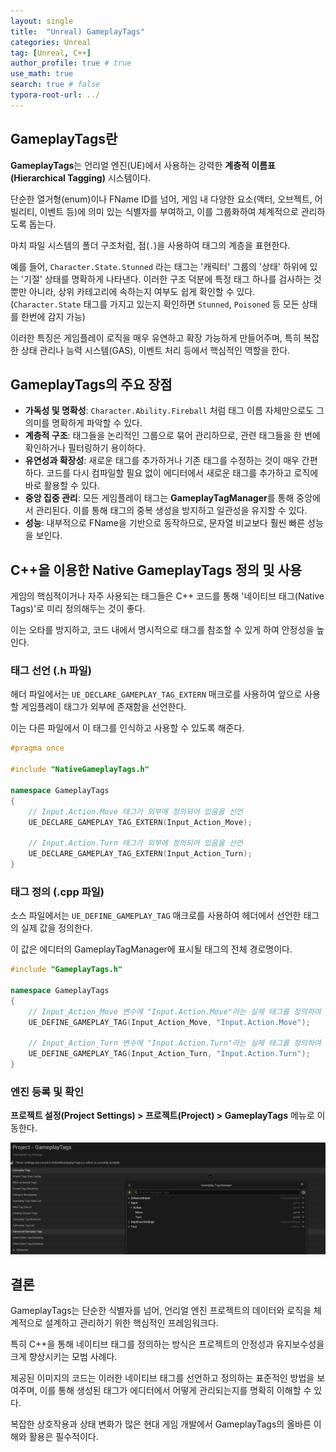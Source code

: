 ```yaml
---
layout: single
title:  "Unreal) GameplayTags"
categories: Unreal
tag: [Unreal, C++]
author_profile: true # true
use_math: true
search: true # false
typora-root-url: ../
---
```




## GameplayTags란

**GameplayTags**는 언리얼 엔진(UE)에서 사용하는 강력한 **계층적 이름표(Hierarchical Tagging)** 시스템이다. 

단순한 열거형(enum)이나 FName ID를 넘어, 게임 내 다양한 요소(액터, 오브젝트, 어빌리티, 이벤트 등)에 의미 있는 식별자를 부여하고, 이를 그룹화하여 체계적으로 관리하도록 돕는다.





마치 파일 시스템의 폴더 구조처럼, 점(`.`)을 사용하여 태그의 계층을 표현한다. 

예를 들어, `Character.State.Stunned` 라는 태그는 '캐릭터' 그룹의 '상태' 하위에 있는 '기절' 상태를 명확하게 나타낸다. 이러한 구조 덕분에 특정 태그 하나를 검사하는 것뿐만 아니라, 상위 카테고리에 속하는지 여부도 쉽게 확인할 수 있다. (`Character.State` 태그를 가지고 있는지 확인하면 `Stunned`, `Poisoned` 등 모든 상태를 한번에 감지 가능)

이러한 특징은 게임플레이 로직을 매우 유연하고 확장 가능하게 만들어주며, 특히 복잡한 상태 관리나 능력 시스템(GAS), 이벤트 처리 등에서 핵심적인 역할을 한다.





## GameplayTags의 주요 장점

- **가독성 및 명확성**: `Character.Ability.Fireball` 처럼 태그 이름 자체만으로도 그 의미를 명확하게 파악할 수 있다.
- **계층적 구조**: 태그들을 논리적인 그룹으로 묶어 관리하므로, 관련 태그들을 한 번에 확인하거나 필터링하기 용이하다.
- **유연성과 확장성**: 새로운 태그를 추가하거나 기존 태그를 수정하는 것이 매우 간편하다. 코드를 다시 컴파일할 필요 없이 에디터에서 새로운 태그를 추가하고 로직에 바로 활용할 수 있다.
- **중앙 집중 관리**: 모든 게임플레이 태그는 **GameplayTagManager**를 통해 중앙에서 관리된다. 이를 통해 태그의 중복 생성을 방지하고 일관성을 유지할 수 있다.
- **성능**: 내부적으로 FName을 기반으로 동작하므로, 문자열 비교보다 훨씬 빠른 성능을 보인다.



## C++을 이용한 Native GameplayTags 정의 및 사용

게임의 핵심적이거나 자주 사용되는 태그들은 C++ 코드를 통해 '네이티브 태그(Native Tags)'로 미리 정의해두는 것이 좋다. 

이는 오타를 방지하고, 코드 내에서 명시적으로 태그를 참조할 수 있게 하여 안정성을 높인다.

### 태그 선언 (.h 파일)

헤더 파일에서는 `UE_DECLARE_GAMEPLAY_TAG_EXTERN` 매크로를 사용하여 앞으로 사용할 게임플레이 태그가 외부에 존재함을 선언한다. 

이는 다른 파일에서 이 태그를 인식하고 사용할 수 있도록 해준다.

``` c++
#pragma once

#include "NativeGameplayTags.h"

namespace GameplayTags
{
    // Input.Action.Move 태그가 외부에 정의되어 있음을 선언
    UE_DECLARE_GAMEPLAY_TAG_EXTERN(Input_Action_Move);

    // Input.Action.Turn 태그가 외부에 정의되어 있음을 선언
    UE_DECLARE_GAMEPLAY_TAG_EXTERN(Input_Action_Turn);
}
```



### 태그 정의 (.cpp 파일)

소스 파일에서는 `UE_DEFINE_GAMEPLAY_TAG` 매크로를 사용하여 헤더에서 선언한 태그의 실제 값을 정의한다. 

이 값은 에디터의 GameplayTagManager에 표시될 태그의 전체 경로명이다.

``` c++
#include "GameplayTags.h"

namespace GameplayTags
{
    // Input_Action_Move 변수에 "Input.Action.Move"라는 실제 태그를 정의하여 할당
    UE_DEFINE_GAMEPLAY_TAG(Input_Action_Move, "Input.Action.Move");

    // Input_Action_Turn 변수에 "Input.Action.Turn"라는 실제 태그를 정의하여 할당
    UE_DEFINE_GAMEPLAY_TAG(Input_Action_Turn, "Input.Action.Turn");
}
```



###  엔진 등록 및 확인

**프로젝트 설정(Project Settings) > 프로젝트(Project) > GameplayTags** 메뉴로 이동한다.

![image-20250923000814241](/images/2025-09-22-0074/image-20250923000814241.png)



## 결론

GameplayTags는 단순한 식별자를 넘어, 언리얼 엔진 프로젝트의 데이터와 로직을 체계적으로 설계하고 관리하기 위한 핵심적인 프레임워크다. 

특히 C++을 통해 네이티브 태그를 정의하는 방식은 프로젝트의 안정성과 유지보수성을 크게 향상시키는 모범 사례다. 

제공된 이미지의 코드는 이러한 네이티브 태그를 선언하고 정의하는 표준적인 방법을 보여주며, 이를 통해 생성된 태그가 에디터에서 어떻게 관리되는지를 명확히 이해할 수 있다. 

복잡한 상호작용과 상태 변화가 많은 현대 게임 개발에서 GameplayTags의 올바른 이해와 활용은 필수적이다.